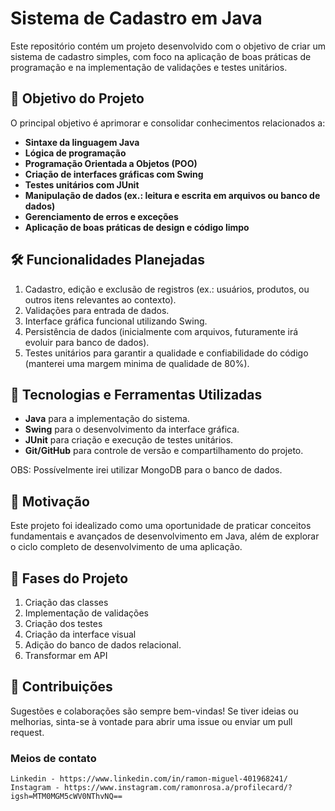 # Sistema de Cadastro em Java  

Este repositório contém um projeto desenvolvido com o objetivo de criar um sistema de cadastro simples, com foco na aplicação de boas práticas de programação e na implementação de validações e testes unitários.  

## 🎯 Objetivo do Projeto  

O principal objetivo é aprimorar e consolidar conhecimentos relacionados a:  
- **Sintaxe da linguagem Java**  
- **Lógica de programação**  
- **Programação Orientada a Objetos (POO)**  
- **Criação de interfaces gráficas com Swing**  
- **Testes unitários com JUnit**  
- **Manipulação de dados (ex.: leitura e escrita em arquivos ou banco de dados)**  
- **Gerenciamento de erros e exceções**  
- **Aplicação de boas práticas de design e código limpo**  

## 🛠️ Funcionalidades Planejadas  

1. Cadastro, edição e exclusão de registros (ex.: usuários, produtos, ou outros itens relevantes ao contexto).  
2. Validações para entrada de dados.  
3. Interface gráfica funcional utilizando Swing.  
4. Persistência de dados (inicialmente com arquivos, futuramente irá evoluir para banco de dados).  
5. Testes unitários para garantir a qualidade e confiabilidade do código (manterei uma margem minima de qualidade de 80%).  

## 🧪 Tecnologias e Ferramentas Utilizadas  

- **Java** para a implementação do sistema.  
- **Swing** para o desenvolvimento da interface gráfica.  
- **JUnit** para criação e execução de testes unitários.  
- **Git/GitHub** para controle de versão e compartilhamento do projeto.

OBS: Possívelmente irei utilizar MongoDB para o banco de dados. 

## 🚀 Motivação  

Este projeto foi idealizado como uma oportunidade de praticar conceitos fundamentais e avançados de desenvolvimento em Java, além de explorar o ciclo completo de desenvolvimento de uma aplicação.  

## 📌 Fases do Projeto

1. Criação das classes
2. Implementação de validações
3. Criação dos testes
4. Criação da interface visual
5. Adição do banco de dados relacional.
6. Transformar em API


## 🌟 Contribuições  

Sugestões e colaborações são sempre bem-vindas! Se tiver ideias ou melhorias, sinta-se à vontade para abrir uma issue ou enviar um pull request.  

  ### Meios de contato
    Linkedin - https://www.linkedin.com/in/ramon-miguel-401968241/
    Instagram - https://www.instagram.com/ramonrosa.a/profilecard/?igsh=MTM0MGM5cWV0NThvNQ==

